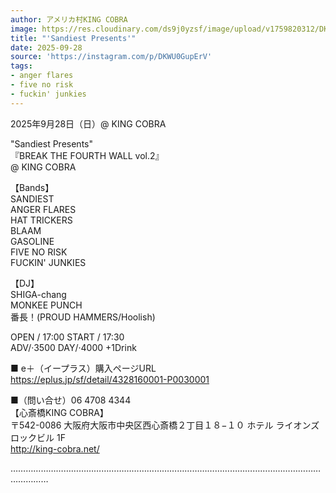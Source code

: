 ```yaml
---
author: アメリカ村KING COBRA
image: https://res.cloudinary.com/ds9j0yzsf/image/upload/v1759820312/DKWU0GupErV.jpg
title: "'Sandiest Presents'"
date: 2025-09-28
source: 'https://instagram.com/p/DKWU0GupErV'
tags:
- anger flares
- five no risk
- fuckin' junkies
---
```

2025年9月28日（日）@ KING COBRA

"Sandiest Presents"<br>
『BREAK THE  FOURTH WALL vol.2』<br>
@ KING COBRA

【Bands】<br>
SANDIEST<br>
ANGER FLARES<br>
HAT TRICKERS<br>
BLAAM<br>
GASOLINE<br>
FIVE NO RISK<br>
FUCKIN' JUNKIES

【DJ】<br>
SHIGA-chang<br>
MONKEE PUNCH<br>
番長！(PROUD HAMMERS/Hoolish)

OPEN / 17:00 START / 17:30<br>
ADV/·3500 DAY/·4000 +1Drink

■ e＋（イープラス）購入ページURL<br>
https://eplus.jp/sf/detail/4328160001-P0030001

■（問い合せ）06 4708 4344<br>
【心斎橋KING COBRA】<br>
〒542-0086 大阪府大阪市中央区西心斎橋２丁目１８−１０ ホテル ライオンズ ロックビル 1F<br>
http://king-cobra.net/

…………………………………………………………………………………………………………………………